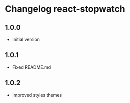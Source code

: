 # Changelog react-stopwatch

## 1.0.0

* Initial version

## 1.0.1

* Fixed README.md

## 1.0.2

* Improved styles themes